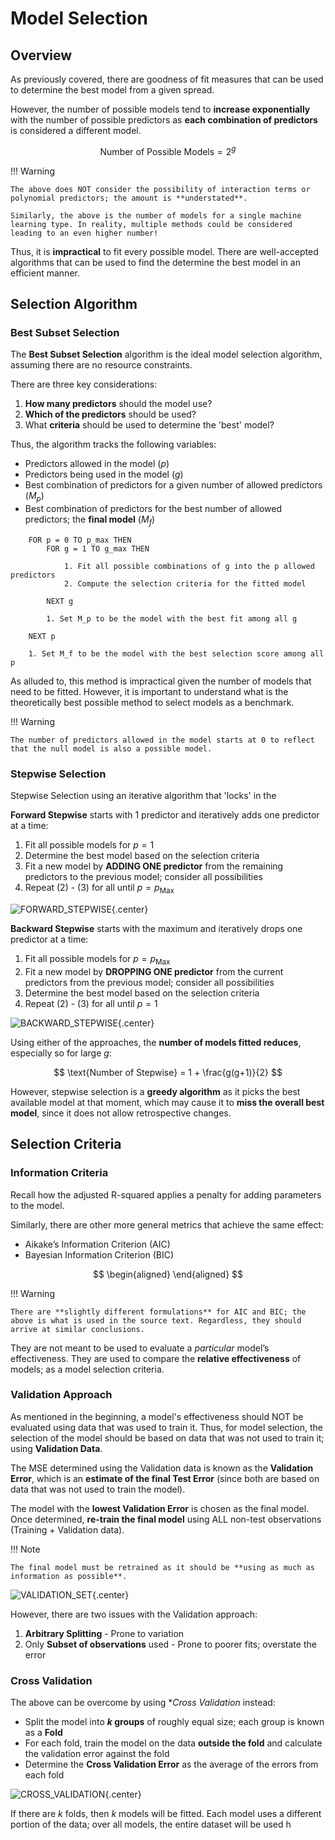 # **Model Selection**

## **Overview**

As previously covered, there are goodness of fit measures that can be used to determine the best model from a given spread.

However, the number of possible models tend to **increase exponentially** with the number of possible predictors as **each combination of predictors** is considered a different model.

$$
    \text{Number of Possible Models} = 2^{g}
$$

!!! Warning

    The above does NOT consider the possibility of interaction terms or polynomial predictors; the amount is **understated**.

    Similarly, the above is the number of models for a single machine learning type. In reality, multiple methods could be considered leading to an even higher number!

Thus, it is **impractical** to fit every possible model. There are well-accepted algorithms that can be used to find the determine the best model in an efficient manner.

## **Selection Algorithm**

### **Best Subset Selection**

The **Best Subset Selection** algorithm is the ideal model selection algorithm, assuming there are no resource constraints.

There are three key considerations:

1. **How many predictors** should the model use?
2. **Which of the predictors** should be used?
3. What **criteria** should be used to determine the 'best' model?

Thus, the algorithm tracks the following variables:

* Predictors allowed in the model $(p)$
* Predictors being used in the model $(g)$
* Best combination of predictors for a given number of allowed predictors $(M_{p})$
* Best combination of predictors for the best number of allowed predictors; the **final model** $(M_{f})$

``` 
    FOR p = 0 TO p_max THEN
        FOR g = 1 TO g_max THEN

            1. Fit all possible combinations of g into the p allowed predictors
            2. Compute the selection criteria for the fitted model

        NEXT g
                
        1. Set M_p to be the model with the best fit among all g
            
    NEXT p

    1. Set M_f to be the model with the best selection score among all p
```

As alluded to, this method is impractical given the number of models that need to be fitted. However, it is important to understand what is the theoretically best possible method to select models as a benchmark.

!!! Warning

    The number of predictors allowed in the model starts at 0 to reflect that the null model is also a possible model.

### **Stepwise Selection**

Stepwise Selection using an iterative algorithm that 'locks' in the 

**Forward Stepwise** starts with 1 predictor and iteratively adds one predictor at a time:

1. Fit all possible models for $p = 1$
2. Determine the best model based on the selection criteria
3. Fit a new model by **ADDING ONE predictor** from the remaining predictors to the previous model; consider all possibilities
4. Repeat (2) - (3) for all until $p = p_{\text{Max}}$

<!-- Obtained from Quantifying Health -->
![FORWARD_STEPWISE](Assets/5.%20Model%20Selection.md/FORWARD_STEPWISE.png){.center}

**Backward Stepwise** starts with the maximum and iteratively drops one predictor at a time:

1. Fit all possible models for $p = p_{\text{Max}}$
2. Fit a new model by **DROPPING ONE predictor** from the current predictors from the previous model; consider all possibilities
3. Determine the best model based on the selection criteria
4. Repeat (2) - (3) for all until $p = 1$

<!-- Obtained from Quantifying Health -->
![BACKWARD_STEPWISE](Assets/5.%20Model%20Selection.md/BACKWARD_STEPWISE.png){.center}

Using either of the approaches, the **number of models fitted reduces**, especially so for large $g$:

$$
    \text{Number of Stepwise} = 1 + \frac{g(g+1)}{2}
$$

However, stepwise selection is a **greedy algorithm** as it picks the best available model at that moment, which may cause it to **miss the overall best model**, since it does not allow retrospective changes.

## **Selection Criteria**

### **Information Criteria**

Recall how the adjusted R-squared applies a penalty for adding parameters to the model.

Similarly, there are other more general metrics that achieve the same effect:

* Aikake’s Information Criterion (AIC)
* Bayesian Information Criterion (BIC)

$$
\begin{aligned}
\end{aligned}
$$

!!! Warning

    There are **slightly different formulations** for AIC and BIC; the above is what is used in the source text. Regardless, they should arrive at similar conclusions.
    
They are not meant to be used to evaluate a *particular* model’s effectiveness. They are used to compare the **relative effectiveness** of models; as a model selection criteria.

### **Validation Approach**

As mentioned in the beginning, a model's effectiveness should NOT be evaluated using data that was used to train it. Thus, for model selection, the selection of the model should be based on data that was not used to train it; using **Validation Data**.

The MSE determined using the Validation data is known as the **Validation Error**, which is an **estimate of the final Test Error** (since both are based on data that was not used to train the model).

The model with the **lowest Validation Error** is chosen as the final model. Once determined, **re-train the final model** using ALL non-test observations (Training + Validation data).

!!! Note

    The final model must be retrained as it should be **using as much as information as possible**.

<!-- Obtained from Galaxy Inferno -->
![VALIDATION_SET](Assets/5.%20Model%20Selection.md/VALIDATION_SET.png){.center}

However, there are two issues with the Validation approach:

1. **Arbitrary Splitting** - Prone to variation
2. Only **Subset of observations** used - Prone to poorer fits; overstate the error

### **Cross Validation**

The above can be overcome by using **Cross Validation* instead:

* Split the model into **$k$ groups** of roughly equal size; each group is known as a **Fold**
* For each fold, train the model on the data **outside the fold** and calculate the validation error against the fold
* Determine the **Cross Validation Error** as the average of the errors from each fold

<!-- Obtained from Statology -->
![CROSS_VALIDATION](Assets/5.%20Model%20Selection.md/CROSS_VALIDATION.png){.center}

If there are $k$ folds, then $k$ models will be fitted. Each model uses a different portion of the data; over all models, the entire dataset will be used h
